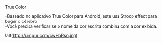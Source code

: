 True Color

-Baseado no aplicativo True Color para Android, este usa Stroop effect para bugar o cérebro<br>
-Você precisa verificar se o nome da cor escrita combina com a cor exibida.<br>

!alt(http://i.imgur.com/cwHbRsn.jpg)<br>
